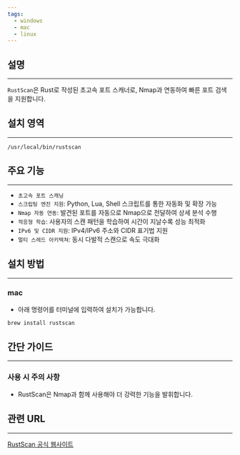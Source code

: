 ```yaml
---
tags:
  - windows
  - mac
  - linux
---
```

## 설명
---
`RustScan`은 Rust로 작성된 초고속 포트 스캐너로, Nmap과 연동하여 빠른 포트 검색을 지원합니다.

## 설치 영역
---
`/usr/local/bin/rustscan`

## 주요 기능
---
- `초고속 포트 스캐닝`
- `스크립팅 엔진 지원`: Python, Lua, Shell 스크립트를 통한 자동화 및 확장 가능
- `Nmap 자동 연동`: 발견된 포트를 자동으로 Nmap으로 전달하여 상세 분석 수행
- `적응형 학습`: 사용자의 스캔 패턴을 학습하여 시간이 지날수록 성능 최적화
- `IPv6 및 CIDR 지원`: IPv4/IPv6 주소와 CIDR 표기법 지원
- `멀티 스레드 아키텍쳐`: 동시 다발적 스캔으로 속도 극대화

## 설치 방법
---
### mac
- 아래 명령어를 터미널에 입력하여 설치가 가능합니다.
```sh
brew install rustscan
```

## 간단 가이드
---
### 사용 시 주의 사항
- RustScan은 Nmap과 함께 사용해야 더 강력한 기능을 발휘합니다.

## 관련 URL
---
[RustScan 공식 웹사이트](https://rustscan.github.io/RustScan/)
